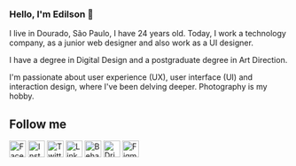 ### Hello, I'm Edilson 👋

I live in Dourado, São Paulo, I have 24 years old. Today, I work a technology company, as a junior web designer and also work as a UI designer.

I have a degree in Digital Design and a postgraduate degree in Art Direction. 

I'm passionate about user experience (UX), user interface (UI) and interaction design, where I've been delving deeper. Photography is my hobby.

## Follow me
[<img src="https://img.shields.io/badge/Facebook-1877F2?style=for-the-badge&logo=facebook&logoColor=white" alt="Facebook" height="30" target="_blank">](http://www.facebook.com.br/edilsonfioramonte)
[<img src="https://img.shields.io/badge/Instagram-E4405F?style=for-the-badge&logo=instagram&logoColor=white" alt="Instagram" height="30" target="_blank">](https://instagram.com/edilsonfioramonte)
[<img src="https://img.shields.io/badge/Twitter-1DA1F2?style=for-the-badge&logo=twitter&logoColor=white" alt="Twitter" height="30" target="_blank">](http://www.twitter.com.br/Edilson_B_F)
[<img src="https://img.shields.io/badge/LinkedIn-0077B5?style=for-the-badge&logo=linkedin&logoColor=white" alt="Linkedin" height="30" target="_blank">](https://www.linkedin.com/in/edilsonfioramonte)
[<img src="https://img.shields.io/badge/Behance-0054F7?style=for-the-badge&logo=behance&logoColor=white" alt="Behance" height="30" target="_blank">](https://behance.com/edilsonfioramonte)
[<img src="https://img.shields.io/badge/Dribbble-EA4C89?style=for-the-badge&logo=dribbble&logoColor=white" alt="Dribbble" height="30" target="_blank">](https://dribbble.com/edilsonfioramonte)
[<img src="https://img.shields.io/badge/Figma-F24E1E?style=for-the-badge&logo=figma&logoColor=white" alt="Figma" height="30" target="_blank">](https://www.figma.com/@edilsonf)
